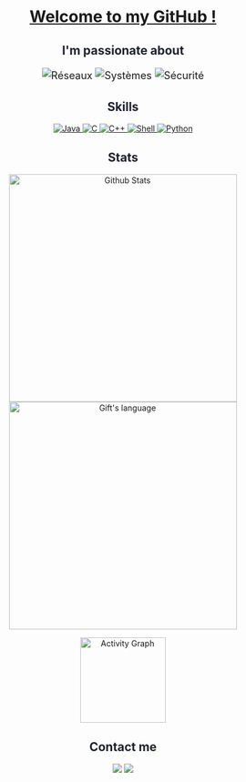<!-- Header -->


<!-- Title -->
<h1 align="center">
  <a href="#">Welcome to my GitHub !</a>
</h1>


<!-- About me -->
<h2 align="center" style="color: #1F222E;">I'm passionate about</h2>
<div style="text-align: center;">
  <div style="font-size: 18px; line-height: 1.5;">
    <p>
        <img src="https://img.shields.io/badge/Réseaux-0078D4?style=for-the-badge&logo=cisco&logoColor=white" alt="Réseaux" />
        <img src="https://img.shields.io/badge/Systèmes-212121?style=for-the-badge&logo=ubuntu&logoColor=white" alt="Systèmes" />
        <img src="https://img.shields.io/badge/Sécurité-4B0082?style=for-the-badge&logo=security&logoColor=white" alt="Sécurité" />
    </p>
  </div>
</div>

<!-- Skills -->
<h2 align="center" style="color: #1F222E;">Skills</h2>
<p align="center">
  <a href="https://www.java.com/" target="_blank">
    <img src="https://img.shields.io/badge/Java-★★★☆☆-007396?style=for-the-badge&logo=java&logoColor=white&labelColor=FFA500&logoWidth=30&logoHeight=30" alt="Java">
  </a>
  <a href="https://en.cppreference.com/w/c/language" target="_blank">
    <img src="https://img.shields.io/badge/C-★★★☆☆-A8B9CC?style=for-the-badge&logo=c&logoColor=white&labelColor=00599C&logoWidth=30&logoHeight=30" alt="C">
  </a>
  <a href="https://en.cppreference.com/w/cpp" target="_blank">
    <img src="https://img.shields.io/badge/C++-★☆☆☆☆-A8B9CC?style=for-the-badge&logo=c%2B%2B&logoColor=white&labelColor=4B0082&logoWidth=30&logoHeight=30" alt="C++">
  </a>
  <a href="https://www.gnu.org/software/bash/" target="_blank">
    <img src="https://img.shields.io/badge/Shell-★★☆☆☆-4EAA25?style=for-the-badge&logo=gnu-bash&logoColor=white&labelColor=292D3E&logoWidth=30&logoHeight=30" alt="Shell">
  </a>
  <a href="https://www.python.org/" target="_blank">
    <img src="https://img.shields.io/badge/Python-★★☆☆☆-3776AB?style=for-the-badge&logo=python&logoColor=white&labelColor=FFD43B&logoWidth=30&logoHeight=30" alt="Python">
  </a>
</p>

<!-- Stats -->
<h2 align="center" style="color: #1F222E;">Stats</h2>
<p align="center">
  <img src="https://github-readme-stats.vercel.app/api?username=BRK-Raafet&show_icons=true&theme=dark" alt="Github Stats" width="400px" />
  <img src="https://github-readme-stats.vercel.app/api/top-langs?username=BRK-Raafet&langs_count=10&show_icons=true&locale=en&layout=compact&theme=dark" alt="Gift's language" width="400px" />
</p>
<p align="center">
  <img src="https://github-readme-activity-graph.cyclic.app/graph/?username=BRK-Raafet&bg_color=1F222E&color=F8D866&line=F85D7F&point=FFFFFF&hide_border=true" alt="Activity Graph" height="150px" />
</p>

<!-- Contact -->
<h2 align="center" style="color: #1F222E;">Contact me</h2>
<p align="center">
  <a href="https://www.linkedin.com/in/raafet-boukessassa/" target="_blank"><img src="https://img.shields.io/badge/Linkedin-%230077B5.svg?style=for-the-badge&logo=linkedin&logoColor=white"></a>
  <a href="https://github.com/BRK-Raafet/" target="_blank"><img src="https://img.shields.io/badge/GitHub-%23121011.svg?style=for-the-badge&logo=github&logoColor=white"></a>
</p>
